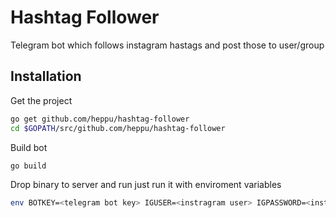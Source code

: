 # Hashtag Follower
 
Telegram bot which follows instagram hastags and post those to user/group

## Installation

Get the project

```sh
go get github.com/heppu/hashtag-follower
cd $GOPATH/src/github.com/heppu/hashtag-follower
```

Build bot

```sh
go build
```

Drop binary to server and run just run it with enviroment variables

```sh
env BOTKEY=<telegram bot key> IGUSER=<instragram user> IGPASSWORD=<instagram pass> ./hashtag-follower
```
